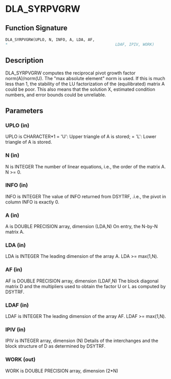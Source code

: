 # DLA_SYRPVGRW

## Function Signature

```fortran
DLA_SYRPVGRW(UPLO, N, INFO, A, LDA, AF,
*                                               LDAF, IPIV, WORK)
```

## Description



 DLA_SYRPVGRW computes the reciprocal pivot growth factor
 norm(A)/norm(U). The "max absolute element" norm is used. If this is
 much less than 1, the stability of the LU factorization of the
 (equilibrated) matrix A could be poor. This also means that the
 solution X, estimated condition numbers, and error bounds could be
 unreliable.

## Parameters

### UPLO (in)

UPLO is CHARACTER*1 = 'U': Upper triangle of A is stored; = 'L': Lower triangle of A is stored.

### N (in)

N is INTEGER The number of linear equations, i.e., the order of the matrix A. N >= 0.

### INFO (in)

INFO is INTEGER The value of INFO returned from DSYTRF, .i.e., the pivot in column INFO is exactly 0.

### A (in)

A is DOUBLE PRECISION array, dimension (LDA,N) On entry, the N-by-N matrix A.

### LDA (in)

LDA is INTEGER The leading dimension of the array A. LDA >= max(1,N).

### AF (in)

AF is DOUBLE PRECISION array, dimension (LDAF,N) The block diagonal matrix D and the multipliers used to obtain the factor U or L as computed by DSYTRF.

### LDAF (in)

LDAF is INTEGER The leading dimension of the array AF. LDAF >= max(1,N).

### IPIV (in)

IPIV is INTEGER array, dimension (N) Details of the interchanges and the block structure of D as determined by DSYTRF.

### WORK (out)

WORK is DOUBLE PRECISION array, dimension (2*N)

